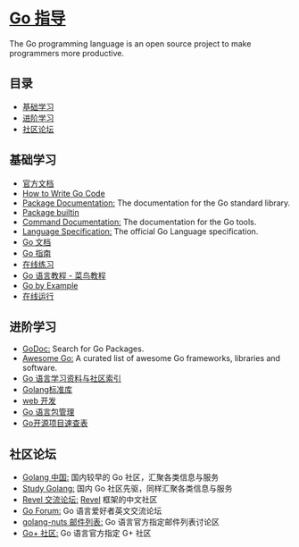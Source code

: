 # [Go 指导](https://openset.github.io/go-guide/)
The Go programming language is an open source project to make programmers more productive.

## 目录
  - [基础学习](#基础学习)
  - [进阶学习](#进阶学习)
  - [社区论坛](#社区论坛)

## 基础学习
  - [官方文档](https://golang.org/doc/)
  - [How to Write Go Code](https://golang.org/doc/code.html)
  - [Package Documentation:](https://golang.org/pkg/) The documentation for the Go standard library.
  - [Package builtin](https://golang.org/pkg/builtin/)
  - [Command Documentation:](https://golang.org/doc/cmd) The documentation for the Go tools.
  - [Language Specification:](https://golang.org/ref/spec) The official Go Language specification.
  - [Go 文档](https://go-zh.org/doc/)
  - [Go 指南](https://tour.go-zh.org/list)
  - [在线练习](https://tour.go-zh.org/welcome/1)
  - [Go 语言教程 - 菜鸟教程](http://www.runoob.com/go/go-tutorial.html)
  - [Go by Example](https://gobyexample.com/)
  - [在线运行](https://play.golang.org/)

## 进阶学习
  - [GoDoc:](https://godoc.org/) Search for Go Packages.
  - [Awesome Go:](https://awesome-go.com/) A curated list of awesome Go frameworks, libraries and software.
  - [Go 语言学习资料与社区索引](https://github.com/Unknwon/go-study-index)
  - [Golang标准库](https://github.com/polaris1119/The-Golang-Standard-Library-by-Example)
  - [web 开发](https://github.com/astaxie/build-web-application-with-golang/blob/master/zh/preface.md)
  - [Go 语言包管理](https://gopm.io/)
  - [Go开源项目速查表](http://www.ctolib.com/cheatsheets-go-project.html)

## 社区论坛
  - [Golang 中国:](http://www.golangtc.com/) 国内较早的 Go 社区，汇聚各类信息与服务
  - [Study Golang:](http://studygolang.com/) 国内 Go 社区先驱，同样汇聚各类信息与服务
  - [Revel 交流论坛:](http://gorevel.cn/) [Revel](https://github.com/revel/revel) 框架的中文社区
  - [Go Forum:](https://forum.golangbridge.org/) Go 语言爱好者英文交流论坛
  - [golang-nuts 邮件列表:](https://groups.google.com/forum/#!forum/golang-nuts) Go 语言官方指定邮件列表讨论区
  - [Go+ 社区:](https://plus.google.com/u/0/communities/114112804251407510571) Go 语言官方指定 G+ 社区

